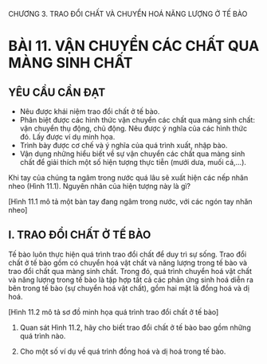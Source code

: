 CHƯƠNG 3. TRAO ĐỔI CHẤT VÀ CHUYỂN HOÁ NĂNG LƯỢNG Ở TẾ BÀO

# BÀI 11. VẬN CHUYỂN CÁC CHẤT QUA MÀNG SINH CHẤT

## YÊU CẦU CẦN ĐẠT

- Nêu được khái niệm trao đổi chất ở tế bào.
- Phân biệt được các hình thức vận chuyển các chất qua màng sinh chất: vận chuyển thụ động, chủ động. Nêu được ý nghĩa của các hình thức đó. Lấy được ví dụ minh họa.
- Trình bày được cơ chế và ý nghĩa của quá trình xuất, nhập bào.
- Vận dụng những hiểu biết về sự vận chuyển các chất qua màng sinh chất để giải thích một số hiện tượng thực tiễn (mưới dưa, muối cá,...).

Khi tay của chúng ta ngâm trong nước quá lâu sẽ xuất hiện các nếp nhăn nheo (Hình 11.1). Nguyên nhân của hiện tượng này là gì?

[Hình 11.1 mô tả một bàn tay đang ngâm trong nước, với các ngón tay nhăn nheo]

## I. TRAO ĐỔI CHẤT Ở TẾ BÀO

Tế bào luôn thực hiện quá trình trao đổi chất để duy trì sự sống. Trao đổi chất ở tế bào gồm có chuyển hoá vật chất và năng lượng trong tế bào và trao đổi chất qua màng sinh chất. Trong đó, quá trình chuyển hoá vật chất và năng lượng trong tế bào là tập hợp tất cả các phản ứng sinh hoá diễn ra bên trong tế bào (sự chuyển hoá vật chất), gồm hai mặt là đồng hoá và dị hoá.

[Hình 11.2 mô tả sơ đồ minh họa quá trình trao đổi chất ở tế bào]

1. Quan sát Hình 11.2, hãy cho biết trao đổi chất ở tế bào bao gồm những quá trình nào.

2. Cho một số ví dụ về quá trình đồng hoá và dị hoá trong tế bào.